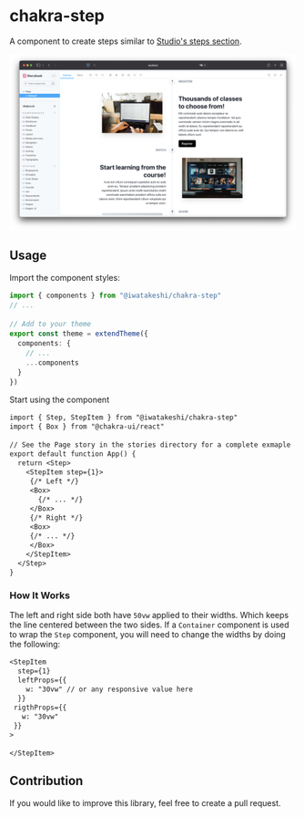# chakra-step

A component to create steps similar to [Studio's steps section](https://studio.com/david-blaine-magic#how-it-works-section).

![Step](./screenshot.png)

## Usage

Import the component styles:

```ts
import { components } from "@iwatakeshi/chakra-step"
// ...

// Add to your theme
export const theme = extendTheme({
  components: {
    // ...
    ...components
  }
})
```

Start using the component

```tsx
import { Step, StepItem } from "@iwatakeshi/chakra-step"
import { Box } from "@chakra-ui/react"

// See the Page story in the stories directory for a complete exmaple
export default function App() {
  return <Step>
    <StepItem step={1}>
     {/* Left */}
     <Box>
       {/* ... */}
     </Box>
     {/* Right */}
     <Box>
     {/* ... */}
     </Box>
    </StepItem>
  </Step>
}
```

### How It Works

The left and right side both have `50vw` applied to their widths. Which keeps the line centered between the two sides. If a `Container` component is used to wrap the `Step` component, you will need to change the widths by doing the following:

```tsx
<StepItem 
  step={1} 
  leftProps={{
    w: "30vw" // or any responsive value here
  }}
 rigthProps={{
   w: "30vw"
 }} 
>

</StepItem>
```

## Contribution

If you would like to improve this library, feel free to create a pull request.